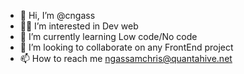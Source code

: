 - 👋 Hi, I’m @cngass
- 🐱‍💻 I’m interested in Dev web
- 🌱 I’m currently learning Low code/No code
- 💞️ I’m looking to collaborate on any FrontEnd project
- 📫 How to reach me ngassamchris@quantahive.net

<!---
cngass/cngass is a ✨ special ✨ repository because its `README.md` (this file) appears on your GitHub profile.
You can click the Preview link to take a look at your changes.
--->

